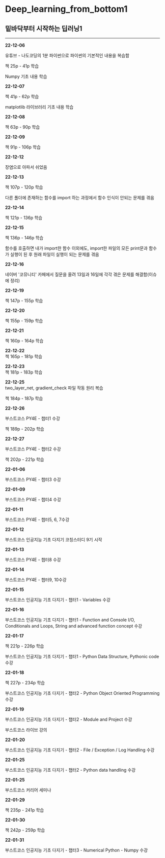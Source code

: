 # Deep_learning_from_bottom1
## 밑바닥부터 시작하는 딥러닝1  
---
**22-12-06**  

유튜브 - 나도코딩의 1분 파이썬으로 파이썬의 기본적인 내용을 복습함  

책 25p - 41p 학습  

Numpy 기초 내용 학습  

**22-12-07**  

책 41p - 62p 학습  

matplotlib 라이브러리 기초 내용 학습  

**22-12-08**  

책 63p - 90p 학습  

**22-12-09**  

책 91p - 106p 학습  

**22-12-12**  

장염으로 아파서 쉬었음  

**22-12-13**  

책 107p - 120p 학습  

다른 폴더에 존재하는 함수를 import 하는 과정에서 함수 인식이 안되는 문제를 겪음  
 
**22-12-14**  

책 121p - 136p 학습  

**22-12-15**  

책 136p - 146p 학습  

함수를 호출하면 내가 import한 함수 이외에도, import한 파일의 모든 print문과 함수가 실행이 된 후 원래 파일이 실행이 되는 문제를 겪음  

**22-12-16**  

네이버 '코뮤니티' 카페에서 질문을 올려 13일과 16일에 각각 겪은 문제를 해결함(이슈에 정리)  

**22-12-19**  

책 147p - 155p 학습  

**22-12-20**  

책 155p - 159p 학습  

**22-12-21**  

책 160p - 164p 학습  

**22-12-22**  
책 165p - 181p 학습  

**22-12-23**  
책 181p - 183p 학습  

**22-12-25**  
two_layer_net, gradient_check 파일 작동 원리 복습  

책 184p - 187p 학습  

**22-12-26**  

부스트코스 PY4E - 챕터1 수강  

책 189p - 202p 학습  

**22-12-27**  

부스트코스 PY4E - 챕터2 수강  

책 202p - 221p 학습  

**22-01-06**  

부스트코스 PY4E - 챕터3 수강  

**22-01-09**  

부스트코스 PY4E - 챕터4 수강  

**22-01-11**  

부스트코스 PY4E - 챕터5, 6, 7수강  

**22-01-12**  

부스트코스 인공지능 기초 다지기 코칭스터디 9기 시작  

**22-01-13**  

부스트코스 PY4E - 챕터8 수강  

**22-01-14**  

부스트코스 PY4E - 챕터9, 10수강  

**22-01-15**  

부스트코스 인공지능 기초 다지기 - 챕터1 - Variables 수강  

**22-01-16**  

부스트코스 인공지능 기초 다지기 - 챕터1 - Function and Console I/O, Conditionals and Loops, String and advanced function concept 수강  

**22-01-17**  

책 221p - 226p 학습  

부스트코스 인공지능 기초 다지기 - 챕터1 - Python Data Structure, Pythonic code 수강  

**22-01-18**  

책 227p - 234p 학습  

부스트코스 인공지능 기초 다지기 - 챕터2 - Python Object Oriented Programming 수강

**22-01-19**  

부스트코스 인공지능 기초 다지기 - 챕터2 - Module and Project 수강

부스트코스 라이브 강의  

**22-01-20**  

부스트코스 인공지능 기초 다지기 - 챕터2 - File / Exception / Log Handling 수강

**22-01-25**  

부스트코스 인공지능 기초 다지기 - 챕터2 - Python data handling 수강

**22-01-25**  

부스트코스 커리어 세미나  

**22-01-29**  

책 235p - 241p 학습  

**22-01-30**  

책 242p - 259p 학습  

**22-01-31**  

부스트코스 인공지능 기초 다지기 - 챕터3 - Numerical Python - Numpy 수강